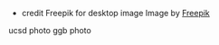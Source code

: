 - credit Freepik for desktop image
Image by <a href="https://www.freepik.com/free-vector/isometric-cms-concept_11788713.htm#query=software%20transparent&position=5&from_view=search&track=ais">Freepik</a>

ucsd photo
ggb photo